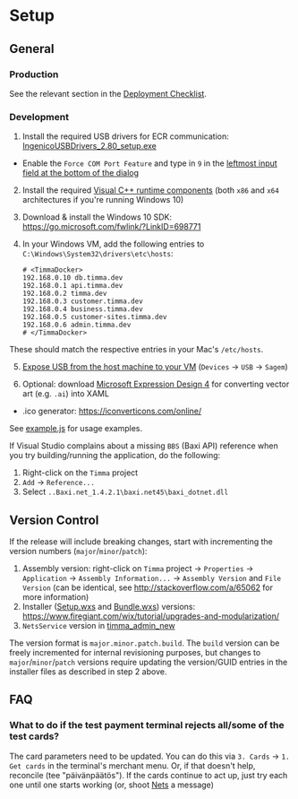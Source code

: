 # Setup

## General

### Production

See the relevant section in the [Deployment Checklist](./docs/deployment-checklist.md#installation-on-site--remote).

### Development

1. Install the required USB drivers for ECR communication: [IngenicoUSBDrivers_2.80_setup.exe](./IngenicoUSBDrivers_2.80/)

  * Enable the `Force COM Port Feature` and type in `9` in the [leftmost input field at the bottom of the dialog](./assets/images/force-com-port.png)

2. Install the required [Visual C++ runtime components](https://www.microsoft.com/en-us/download/details.aspx?id=40784) (both `x86` and `x64` architectures if you're running Windows 10)

3. Download & install the Windows 10 SDK: https://go.microsoft.com/fwlink/?LinkID=698771

4. In your Windows VM, add the following entries to `C:\Windows\System32\drivers\etc\hosts`:

    ```
    # <TimmaDocker>
    192.168.0.10 db.timma.dev
    192.168.0.1 api.timma.dev
    192.168.0.2 timma.dev
    192.168.0.3 customer.timma.dev
    192.168.0.4 business.timma.dev
    192.168.0.5 customer-sites.timma.dev
    192.168.0.6 admin.timma.dev
    # </TimmaDocker>
    ```

  These should match the respective entries in your Mac's `/etc/hosts`.

5. [Expose USB from the host machine to your VM](./assets/images/share-host-usb.jpeg) (`Devices` -> `USB` -> `Sagem`)

6. Optional: download [Microsoft Expression Design 4](https://www.microsoft.com/en-us/download/details.aspx?id=36180) for converting vector art (e.g. `.ai`) into XAML

  * .ico generator: https://iconverticons.com/online/

See [example.js](./example.js) for usage examples.

If Visual Studio complains about a missing `BBS` (Baxi API) reference when you try building/running the application, do the following:

  1. Right-click on the `Timma` project
  2. `Add` -> `Reference...`
  3. Select `..Baxi.net_1.4.2.1\baxi.net45\baxi_dotnet.dll`

## Version Control

If the release will include breaking changes, start with incrementing the version numbers (`major`/`minor`/`patch`):

1. Assembly version: right-click on `Timma` project -> `Properties` -> `Application` -> `Assembly Information...` -> `Assembly Version` and `File Version` (can be identical, see http://stackoverflow.com/a/65062 for more information)
2. Installer ([Setup.wxs](setup/Setup.wxs) and [Bundle.wxs](Bundle/bundle.wxs)) versions: https://www.firegiant.com/wix/tutorial/upgrades-and-modularization/
3. `NetsService` version in [timma_admin_new](https://bitbucket.org/lauriorkoneva/timma_admin_new)

The version format is `major.minor.patch.build`. The `build` version can be freely incremented for internal revisioning purposes, but changes to `major`/`minor`/`patch` versions require updating the version/GUID entries in the installer files as described in step 2 above.

## FAQ

### What to do if the test payment terminal rejects all/some of the test cards?
The card parameters need to be updated. You can do this via `3. Cards` -> `1. Get cards` in the terminal's merchant menu. Or, if that doesn't help, reconcile (tee "päivänpäätös"). If the cards continue to act up, just try each one until one starts working (or, shoot [Nets](mailto:salessupport-fi@nets.eu) a message)
